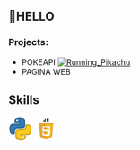 ## 👋HELLO 

### Projects:
* POKEAPI <a href="https://emoji.gg/emoji/5541-running-pikachu"><img src="https://emoji.gg/assets/emoji/5541-running-pikachu.gif" width="20px" height="20px" alt="Running_Pikachu"></a>
* PAGINA WEB 

## Skills
 <img src='https://raw.githubusercontent.com/Sabit0/Sabit0/master/skills/python.png' height='42px'/>
 <img src='https://github.com/Sabit0/Sabit0/blob/main/skills/kisspng-javascript-programmer-programming-language-compute-node-js-5b35fcbd143445.0682463015302647650828.png' height='42px'/>
